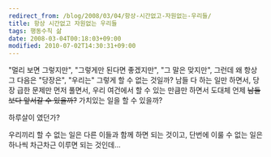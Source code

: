 ```yaml
---
redirect_from: /blog/2008/03/04/항상-시간없고-자원없는-우리들/
title: 항상 시간없고 자원없는 우리들
tags: 행동수칙 삶
date: 2008-03-04T00:18:03+09:00
modified: 2010-07-02T14:30:31+09:00
---
```

"멀리 보면 그렇지만", "그렇게만 된다면 좋겠지만", "그 말은 맞지만",
그런데 왜 항상 그 다음은 "당장은", "우리는" 그렇게 할 수 없는 것일까?
남들 다 하는 일만 하면서, 당장 급한 문제만 먼저 풀면서, 우리 여건에서
할 수 있는 만큼만 하면서 도대체 언제 <s>남들보다 앞서갈 수 있을까?</s>
가치있는 일을 할 수 있을까?

하루살이 였던가?

우리끼리 할 수 없는 일은 다른 이들과 함께 하면 되는 것이고, 단번에
이룰 수 없는 일은 하나씩 차근차근 이루면 되는 것인데...

